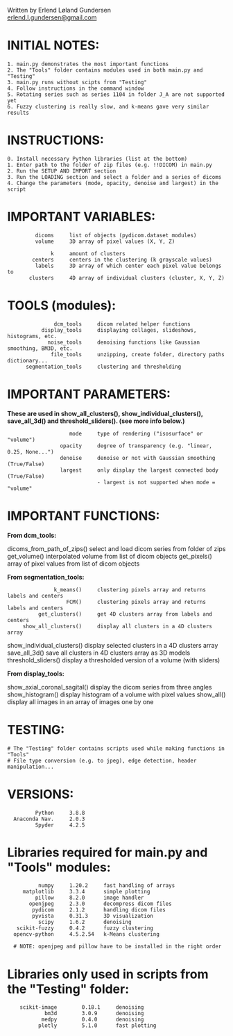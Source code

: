 Written by Erlend Løland Gundersen  
    erlend.l.gundersen@gmail.com

# INITIAL NOTES:

    1. main.py demonstrates the most important functions
    2. The "Tools" folder contains modules used in both main.py and "Testing"
    3. main.py runs without scipts from "Testing"
    4. Follow instructions in the command window
    5. Rotating series such as series 1104 in folder J_A are not supported yet
    6. Fuzzy clustering is really slow, and k-means gave very similar results
         
        
# INSTRUCTIONS:

    0. Install necessary Python libraries (list at the bottom)
    1. Enter path to the folder of zip files (e.g. !!DICOM) in main.py
    2. Run the SETUP AND IMPORT section
    3. Run the LOADING section and select a folder and a series of dicoms
    4. Change the parameters (mode, opacity, denoise and largest) in the script


# IMPORTANT VARIABLES:

             dicoms     list of objects (pydicom.dataset modules)
             volume     3D array of pixel values (X, Y, Z)
              
                  k     amount of clusters
            centers     centers in the clustering (k grayscale values)
             labels     3D array of which center each pixel value belongs to
           clusters     4D array of individual clusters (cluster, X, Y, Z)
           

# TOOLS (modules):
 
                   dcm_tools     dicom related helper functions
               display_tools     displaying collages, slideshows, histograms, etc.
                 noise_tools     denoising functions like Gaussian smoothing, BM3D, etc.
                  file_tools     unzipping, create folder, directory paths dictionary...
          segmentation_tools     clustering and thresholding  
 
 # IMPORTANT PARAMETERS:

 **These are used in show_all_clusters(), show_individual_clusters(),
   save_all_3d() and threshold_sliders(). (see more info below.)**

                        mode     type of rendering ("isosurface" or "volume")
                     opacity     degree of transparency (e.g. "linear, 0.25, None...")
                     denoise     denoise or not with Gaussian smoothing (True/False)
                     largest     only display the largest connected body (True/False)
                                 - largest is not supported when mode = "volume"

                                       
# IMPORTANT FUNCTIONS:

  **From dcm_tools:**
 
  dicoms_from_path_of_zips()     select and load dicom series from folder of zips                                                
                get_volume()     interpolated volume from list of dicom objects
                get_pixels()     array of pixel values from list of dicom objects

  **From segmentation_tools:**
                   
                   k_means()     clustering pixels array and returns labels and centers
                       FCM()     clustering pixels array and returns labels and centers
              get_clusters()     get 4D clusters array from labels and centers
         show_all_clusters()     display all clusters in a 4D clusters array
  show_individual_clusters()     display selected clusters in a 4D clusters array
               save_all_3d()     save all clusters in 4D clusters array as 3D models
         threshold_sliders()     display a thresholded version of a volume (with sliders)

   **From display_tools:**
 
show_axial_coronal_sagital()    display the dicom series from three angles
            show_histogram()    display histogram of a volume with pixel values
                  show_all()    display all images in an array of images one by one

# TESTING: 

    # The "Testing" folder contains scripts used while making functions in "Tools"
    # File type conversion (e.g. to jpeg), edge detection, header manipulation...


# VERSIONS:
                             
             Python     3.8.8
      Anaconda Nav.	    2.0.3
             Spyder     4.2.5

 # Libraries required for main.py and "Tools" modules:
 
              numpy     1.20.2	   fast handling of arrays
         matplotlib  	3.3.4	   simple plotting
             pillow     8.2.0      image handler
           openjpeg     2.3.0      decompress dicom files
            pydicom     2.1.2	   handling dicom files	
            pyvista     0.31.3     3D visualization
              scipy	    1.6.2	   denoising	
       scikit-fuzzy 	0.4.2	   fuzzy clustering	
      opencv-python  	4.5.2.54   k-Means clustering
      
      # NOTE: openjpeg and pillow have to be installed in the right order

 # Libraries only used in scripts from the "Testing" folder:
 
        scikit-image        0.18.1	   denoising
                bm3d    	3.0.9	   denoising
               medpy	    0.4.0	   denoising
              plotly    	5.1.0      fast plotting
                                  

